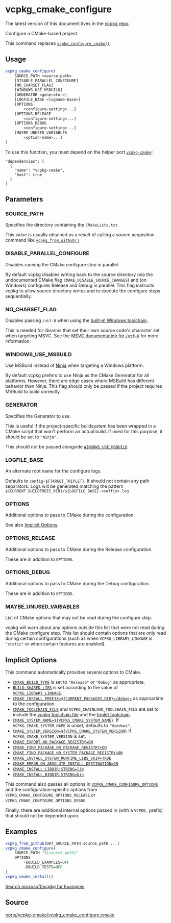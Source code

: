 # vcpkg_cmake_configure

The latest version of this document lives in the [vcpkg repo](https://github.com/Microsoft/vcpkg/blob/master/docs/maintainers/vcpkg_cmake_configure.md).

Configure a CMake-based project.

This command replaces [`vcpkg_configure_cmake()`](vcpkg_configure_cmake.md).

## Usage

```cmake
vcpkg_cmake_configure(
    SOURCE_PATH <source-path>
    [DISABLE_PARALLEL_CONFIGURE]
    [NO_CHARSET_FLAG]
    [WINDOWS_USE_MSBUILD]
    [GENERATOR <generator>]
    [LOGFILE_BASE <logname-base>]
    [OPTIONS
        <configure-setting>...]
    [OPTIONS_RELEASE
        <configure-setting>...]
    [OPTIONS_DEBUG
        <configure-setting>...]
    [MAYBE_UNUSED_VARIABLES
        <option-name>...]
)
```

To use this function, you must depend on the helper port [`vcpkg-cmake`](ports/vcpkg-cmake.md):
```no-highlight
"dependencies": [
  {
    "name": "vcpkg-cmake",
    "host": true
  }
]
```

## Parameters

### SOURCE_PATH
Specifies the directory containing the `CMakeLists.txt`.

This value is usually obtained as a result of calling a source acquisition command like [`vcpkg_from_github()`](vcpkg_from_github.md).

### DISABLE_PARALLEL_CONFIGURE
Disables running the CMake configure step in parallel.

By default vcpkg disables writing back to the source directory (via the undocumented CMake flag `CMAKE_DISABLE_SOURCE_CHANGES`) and (on Windows) configures Release and Debug in parallel. This flag instructs vcpkg to allow source directory writes and to execute the configure steps sequentially.

### NO_CHARSET_FLAG
Disables passing `/utf-8` when using the [built-in Windows toolchain][VCPKG_CHAINLOAD_TOOLCHAIN_FILE].

This is needed for libraries that set their own source code's character set when targeting MSVC. See the [MSVC documentation for `/utf-8`](https://docs.microsoft.com/cpp/build/reference/utf-8-set-source-and-executable-character-sets-to-utf-8) for more information.

### WINDOWS_USE_MSBUILD
Use MSBuild instead of [Ninja][ninja] when targeting a Windows platform.

By default vcpkg prefers to use Ninja as the CMake Generator for all platforms. However, there are edge cases where MSBuild has different behavior than Ninja. This flag should only be passed if the project requires MSBuild to build correctly.

### GENERATOR
Specifies the Generator to use.

This is useful if the project-specific buildsystem has been wrapped in a CMake script that won't perform an actual build. If used for this purpose, it should be set to `"Ninja"`.

This should not be passed alongside [`WINDOWS_USE_MSBUILD`](#windows_use_msbuild).

### LOGFILE_BASE
An alternate root name for the configure logs.

Defaults to `config-${TARGET_TRIPLET}`. It should not contain any path separators. Logs will be generated matching the pattern `${CURRENT_BUILDTREES_DIR}/${LOGFILE_BASE}-<suffix>.log`

### OPTIONS
Additional options to pass to CMake during the configuration.

See also [Implicit Options](#implicit-options).

### OPTIONS_RELEASE
Additional options to pass to CMake during the Release configuration.

These are in addition to `OPTIONS`.

### OPTIONS_DEBUG
Additional options to pass to CMake during the Debug configuration.

These are in addition to `OPTIONS`.

### MAYBE_UNUSED_VARIABLES
List of CMake options that may not be read during the configure step.

vcpkg will warn about any options outside this list that were not read during the CMake configure step. This list should contain options that are only read during certain configurations (such as when `VCPKG_LIBRARY_LINKAGE` is `"static"` or when certain features are enabled).

## Implicit Options
This command automatically provides several options to CMake.

- [`CMAKE_BUILD_TYPE`](https://cmake.org/cmake/help/latest/variable/CMAKE_BUILD_TYPE.html) is set to `"Release"` or `"Debug"` as appropriate.
- [`BUILD_SHARED_LIBS`](https://cmake.org/cmake/help/latest/variable/BUILD_SHARED_LIBS.html) is set according to the value of [`VCPKG_LIBRARY_LINKAGE`](../users/triplets.md#vcpkg_library_linkage).
- [`CMAKE_INSTALL_PREFIX=${CURRENT_PACKAGES_DIR}</debug>`](https://cmake.org/cmake/help/latest/variable/CMAKE_INSTALL_PREFIX.html) as appropriate to the configuration
- [`CMAKE_TOOLCHAIN_FILE`](https://cmake.org/cmake/help/latest/variable/CMAKE_TOOLCHAIN_FILE.html) and `VCPKG_CHAINLOAD_TOOLCHAIN_FILE` are set to include the [vcpkg toolchain file](../users/buildsystems/cmake-integration.md#cmake_toolchain_file) and the [triplet toolchain][VCPKG_CHAINLOAD_TOOLCHAIN_FILE].
- [`CMAKE_SYSTEM_NAME=${VCPKG_CMAKE_SYSTEM_NAME}`](https://cmake.org/cmake/help/latest/variable/CMAKE_SYSTEM_NAME.html). If `VCPKG_CMAKE_SYSTEM_NAME` is unset, defaults to `"Windows"`.
- [`CMAKE_SYSTEM_VERSION=${VCPKG_CMAKE_SYSTEM_VERSION}`](https://cmake.org/cmake/help/latest/variable/CMAKE_SYSTEM_VERSION.html) if `VCPKG_CMAKE_SYSTEM_VERSION` is set.
- [`CMAKE_EXPORT_NO_PACKAGE_REGISTRY=ON`](https://cmake.org/cmake/help/latest/variable/CMAKE_EXPORT_NO_PACKAGE_REGISTRY.html)
- [`CMAKE_FIND_PACKAGE_NO_PACKAGE_REGISTRY=ON`](https://cmake.org/cmake/help/latest/variable/CMAKE_FIND_PACKAGE_NO_PACKAGE_REGISTRY.html)
- [`CMAKE_FIND_PACKAGE_NO_SYSTEM_PACKAGE_REGISTRY=ON`](https://cmake.org/cmake/help/latest/variable/CMAKE_FIND_PACKAGE_NO_SYSTEM_PACKAGE_REGISTRY.html)
- [`CMAKE_INSTALL_SYSTEM_RUNTIME_LIBS_SKIP=TRUE`](https://cmake.org/cmake/help/latest/module/InstallRequiredSystemLibraries.html)
- [`CMAKE_ERROR_ON_ABSOLUTE_INSTALL_DESTINATION=ON`](https://cmake.org/cmake/help/latest/variable/CMAKE_ERROR_ON_ABSOLUTE_INSTALL_DESTINATION.html)
- [`CMAKE_INSTALL_LIBDIR:STRING=lib`](https://cmake.org/cmake/help/latest/module/GNUInstallDirs.html)
- [`CMAKE_INSTALL_BINDIR:STRING=bin`](https://cmake.org/cmake/help/latest/module/GNUInstallDirs.html)

This command also passes all options in [`VCPKG_CMAKE_CONFIGURE_OPTIONS`](../users/triplets.md#vcpkg_cmake_configure_options) and the configuration-specific options from `VCPKG_CMAKE_CONFIGURE_OPTIONS_RELEASE` or `VCPKG_CMAKE_CONFIGURE_OPTIONS_DEBUG`.

Finally, there are additional internal options passed in (with a `VCPKG_` prefix) that should not be depended upon.

## Examples

```cmake
vcpkg_from_github(OUT_SOURCE_PATH source_path ...)
vcpkg_cmake_configure(
    SOURCE_PATH "${source_path}"
    OPTIONS
        -DBUILD_EXAMPLES=OFF
        -DBUILD_TESTS=OFF
)
vcpkg_cmake_install()
```

[Search microsoft/vcpkg for Examples](https://github.com/microsoft/vcpkg/search?q=vcpkg_cmake_configure+path%3A%2Fports)

## Source
[ports/vcpkg-cmake/vcpkg\_cmake\_configure.cmake](https://github.com/Microsoft/vcpkg/blob/master/ports/vcpkg-cmake/vcpkg_cmake_configure.cmake)

[ninja]: https://ninja-build.org/
[VCPKG_CHAINLOAD_TOOLCHAIN_FILE]: ../users/triplets.md#VCPKG_CHAINLOAD_TOOLCHAIN_FILE
